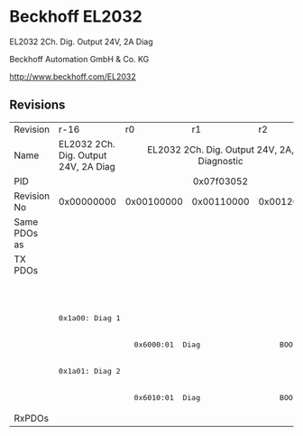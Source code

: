 # Beckhoff EL2032

EL2032 2Ch. Dig. Output 24V, 2A Diag

Beckhoff Automation GmbH & Co. KG

http://www.beckhoff.com/EL2032

## Revisions
<table>
<tr >
<td>Revision</td>
<td>r-16</td>
<td>r0</td>
<td>r1</td>
<td>r2</td>
<td>r9979</td>
</tr>
<tr >
<td>Name</td>
<td>EL2032 2Ch. Dig. Output 24V, 2A Diag</td>
<td colspan=3 align="center">EL2032 2Ch. Dig. Output 24V, 2A, Diagnostic</td>
<td>EL2032 2Ch. Dig. Output 24V, 2A Diag</td>
</tr>
<tr >
<td>PID</td>
<td colspan=5 align="center">0x07f03052</td>
</tr>
<tr >
<td>Revision No</td>
<td>0x00000000</td>
<td>0x00100000</td>
<td>0x00110000</td>
<td>0x00120000</td>
<td>0x270b0000</td>
</tr>
<tr >
<td>Same PDOs as</td>
<td colspan=5 align="center"></td>
</tr>
<tr class="txpdo">
<td rowspan=6 valign=top>TX PDOs</td>
<td colspan=4 align="left"></td>
<td><pre>: </pre></td>
<td></td>
</tr>
<tr class="txpdo">
<td colspan=4 align="left"></td>
<td><pre>: </pre></td>
</tr>
<tr class="txpdo">
<td colspan=4 align="left"><pre>0x1a00: Diag 1</pre></td>
<td></td>
</tr>
<tr class="txpdo">
<td></td>
<td colspan=3 align="left"><pre>  0x6000:01  Diag                  BOOL</pre></td>
<td></td>
</tr>
<tr class="txpdo">
<td colspan=4 align="left"><pre>0x1a01: Diag 2</pre></td>
<td></td>
</tr>
<tr class="txpdo">
<td></td>
<td colspan=3 align="left"><pre>  0x6010:01  Diag                  BOOL</pre></td>
<td></td>
</tr>
<tr >
<td>RxPDOs</td>
<td colspan=5 align="left"></td>
</tr>
</table>
